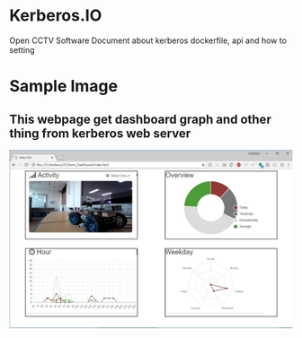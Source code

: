 # Kerberos.IO
Open CCTV Software
Document about kerberos dockerfile, api and how to setting


# Sample Image

## This webpage get dashboard graph and other thing from kerberos web server
![Capture](./Demo_image.jpg)


